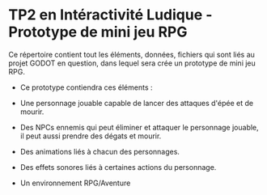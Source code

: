 # TP2 en Intéractivité Ludique - Prototype de mini jeu RPG

Ce répertoire contient tout les éléments, données, fichiers qui sont liés au projet GODOT en question, dans lequel sera crée un prototype de mini jeu RPG.

- Ce prototype contiendra ces éléments :

- Une personnage jouable capable de lancer des attaques d'épée et de mourir.
- Des NPCs ennemis qui peut éliminer et attaquer le personnage jouable, il peut aussi prendre des dégats et mourir.
- Des animations liés à chacun des personnages.
- Des effets sonores liés à certaines actions du personnage.
- Un environnement RPG/Aventure

